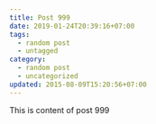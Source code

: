 ```yaml
---
title: Post 999
date: 2019-01-24T20:39:16+07:00
tags:
  - random post
  - untagged
category:
  - random post
  - uncategorized
updated: 2015-08-09T15:20:56+07:00
---
```

This is content of post 999